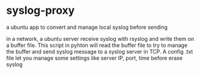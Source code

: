 # syslog-proxy
a ubuntu app to convert and manage local syslog before sending

in a network, a ubuntu server receive syslog with rsyslog and write them on a buffer file. This script in pyhton will read the buffer file to try to manage the buffer and send syslog message to a syslog server in TCP.
A config .txt file let you manage some settings like server IP, port, time before erase syslog
